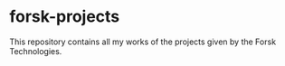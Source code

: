 # forsk-projects
This repository contains all my works of the projects given by the Forsk Technologies. 
